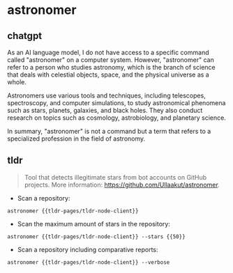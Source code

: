 # astronomer 
## chatgpt 
As an AI language model, I do not have access to a specific command called "astronomer" on a computer system. However, "astronomer" can refer to a person who studies astronomy, which is the branch of science that deals with celestial objects, space, and the physical universe as a whole. 

Astronomers use various tools and techniques, including telescopes, spectroscopy, and computer simulations, to study astronomical phenomena such as stars, planets, galaxies, and black holes. They also conduct research on topics such as cosmology, astrobiology, and planetary science.

In summary, "astronomer" is not a command but a term that refers to a specialized profession in the field of astronomy. 

## tldr 
 
> Tool that detects illegitimate stars from bot accounts on GitHub projects.
> More information: <https://github.com/Ullaakut/astronomer>.

- Scan a repository:

`astronomer {{tldr-pages/tldr-node-client}}`

- Scan the maximum amount of stars in the repository:

`astronomer {{tldr-pages/tldr-node-client}} --stars {{50}}`

- Scan a repository including comparative reports:

`astronomer {{tldr-pages/tldr-node-client}} --verbose`
